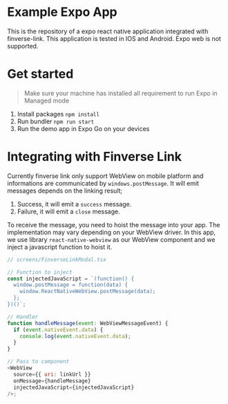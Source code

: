 # Example Expo App

This is the repository of a expo react native application integrated with finverse-link. This application is tested in IOS and Android. Expo web is not supported.

# Get started

> Make sure your machine has installed all requirement to run Expo in Managed mode

1. Install packages `npm install`
2. Run bundler `npm run start`
3. Run the demo app in Expo Go on your devices

# Integrating with Finverse Link

Currently finverse link only support WebView on mobile platform and informations are communicated by `windows.postMessage`. It will emit messages depends on the linking result;

1. Success, it will emit a `success` message.
2. Failure, it will emit a `close` message.

To receive the message, you need to hoist the message into your app. The implementation may vary depending on your WebView driver. In this app, we use library `react-native-webview` as our WebView component and we inject a javascript function to hoist it.

```javascript
// screens/FinverseLinkModal.tsx

// Function to inject
const injectedJavaScript = `(function() {
  window.postMessage = function(data) {
    window.ReactNativeWebView.postMessage(data);
  };
})()`;

// Handler
function handleMessage(event: WebViewMessageEvent) {
  if (event.nativeEvent.data) {
    console.log(event.nativeEvent.data);
  }
}

// Pass to component
<WebView
  source={{ uri: linkUrl }}
  onMessage={handleMessage}
  injectedJavaScript={injectedJavaScript}
/>;
```
